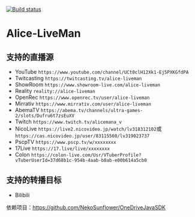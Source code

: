 [![Build status](https://ci.appveyor.com/api/projects/status/8e7rkexflv8o359g/branch/master?svg=true)](https://ci.appveyor.com/project/NekoSunflower/alice-liveman/branch/master)
# Alice-LiveMan
## 支持的直播源
+ YouTube `https://www.youtube.com/channel/UCt0clH12Xk1-Ej5PXKGfdPA`
+ Twitcasting `https://twitcasting.tv/alice-liveman`
+ ShowRoom `https://www.showroom-live.com/alice-liveman`
+ Reality `reality://alice-liveman`
+ OpenRec `https://www.openrec.tv/user/alice-liveman`
+ Mirrativ `https://www.mirrativ.com/user/alice-liveman`
+ AbemaTV `https://abema.tv/channels/ultra-games-2/slots/Dufru6t7zsEuXV`
+ Twitch `https://www.twitch.tv/alicemana_v`
+ NicoLive `https://live2.nicovideo.jp/watch/lv318312102`或 `https://cas.nicovideo.jp/user/83115560/lv319023737`
+ PscpTV `https://www.pscp.tv/w/xxxxxxxx`
+ 17Live `https://17.live/live/xxxxxxxx`
+ Colon `https://colon-live.com/Usr/VTuberProfile?vTuberUserId=37d68b1c-954b-4aab-b8ab-e00b614a5cb0`

## 支持的转播目标
+ Bilibili

依赖项目：https://github.com/NekoSunflower/OneDriveJavaSDK
